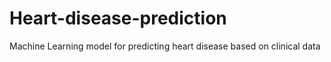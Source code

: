 # Heart-disease-prediction
Machine Learning model for predicting heart disease based on clinical data
